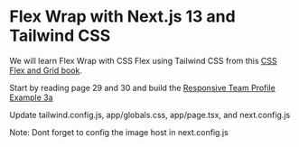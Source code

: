 # Flex Wrap with Next.js 13 and Tailwind CSS

We will learn Flex Wrap with CSS Flex using Tailwind CSS from this [CSS Flex and Grid book](https://shrutibalasa.gumroad.com/l/css-flex-and-grid).

Start by reading page 29 and 30 and build the [Responsive Team Profile Example 3a](https://play.tailwindcss.com/EJ9Bj217Ze?size=600x530)

Update tailwind.config.js, app/globals.css, app/page.tsx, and next.config.js

Note: Dont forget to config the image host in next.config.js 
